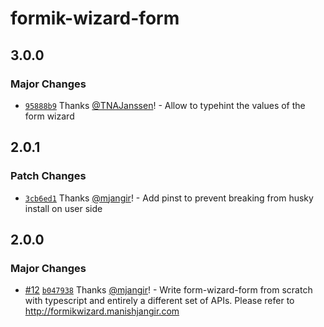 # formik-wizard-form

## 3.0.0

### Major Changes

- [`95888b9`](https://github.com/mjangir/formik-wizard-form/commit/95888b91a4c20af89e36e096cab7987af77ddfcb) Thanks [@TNAJanssen](https://github.com/TNAJanssen)! - Allow to typehint the values of the form wizard

## 2.0.1

### Patch Changes

- [`3cb6ed1`](https://github.com/mjangir/formik-wizard-form/commit/3cb6ed11fcf496a07aaf7e860b6874e62035d04a) Thanks [@mjangir](https://github.com/mjangir)! - Add pinst to prevent breaking from husky install on user side

## 2.0.0

### Major Changes

- [#12](https://github.com/mjangir/formik-wizard-form/pull/12) [`b047938`](https://github.com/mjangir/formik-wizard-form/commit/b0479385108026a66c0c10a7030d9fb3fd6600c9) Thanks [@mjangir](https://github.com/mjangir)! - Write form-wizard-form from scratch with typescript and entirely a different set of APIs. Please refer to http://formikwizard.manishjangir.com
